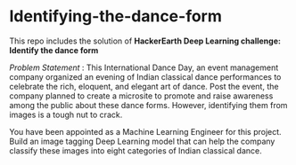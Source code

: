 # Identifying-the-dance-form

This repo includes the solution of **HackerEarth Deep Learning challenge: Identify the dance form**

*Problem Statement* : This International Dance Day, an event management company organized an evening of Indian classical dance performances to celebrate the rich, eloquent, and elegant art of dance. Post the event, the company planned to create a microsite to promote and raise awareness among the public about these dance forms. However, identifying them from images is a tough nut to crack.

You have been appointed as a Machine Learning Engineer for this project. Build an image tagging Deep Learning model that can help the company classify these images into eight categories of Indian classical dance.

